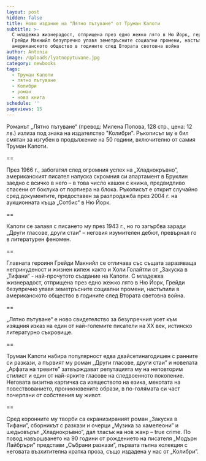 ```yaml
---
layout: post
hidden: false
title: Ново издание на "Лятно пътуване" от Труман Капоти
subtitle: >-
  С младежка жизнерадост, отприщена през едно жежко лято в Ню Йорк, героинята
  Грейди Макнийл безупречно улавя земетръсните социални промени, настъпили в
  американското общество в годините след Втората световна война
author: Antonia
image: /Uploads/lyatnopytuvane.jpg
category: newbooks
tags:
  - Труман Капоти
  - лятно пътуване
  - Колибри
  - роман
  - нова книга
schedule: ''
pageviews: 15
---
```

Романът „Лятно пътуване“ (превод: Милена Попова, 128 стр., цена: 12 лв.) излиза под знака на издателство "Колибри". Ръкописът му е бил смятан за изгубен в продължение на 50 години, включително от самия Труман Капоти. 

\==

През 1966 г., забогатял след огромния успех на „Хладнокръвно“, американският писател напуска скромния си апартамент в Бруклин заедно с всичко в него – в това число кашон с книжа, предвидливо спасени от боклука от портиера на блока. Ръкописът е открит случайно сред документите, предоставен за разпродажба през 2004 г. на аукционната къща „Сотбис“ в Ню Йорк. 

\==

Капоти се залавя с писането му през 1943 г., но го загърбва заради „Други гласове, други стаи“ – неговия изумителен дебют, превърнал го в литературен феномен.

\==

Главната героиня Грейди Макнийл се отличава със същата заразяваща непринуденост и жизнен кипеж както и Холи Голайтли от „Закуска в „Тифани“ - най-прочутото създание на Капоти. С младежка жизнерадост, отприщена през едно жежко лято в Ню Йорк, Грейди безупречно улавя земетръсните социални промени, настъпили в американското общество в годините след Втората световна война. 

\==

„Лятно пътуване“ е ново свидетелство за безупречния усет към изящния изказ на един от най-големите писатели на XX век, истинско литературно съкровище. 

\==

Труман Капоти набира популярност едва двайсетинагодишен с ранните си разкази, а първият му роман „Други гласове, други стаи” и новелата „Арфата на тревите” затвърждават репутацията му на неповторим стилист и един от най-ярките гласове на следвоенното поколение. Неговата визитна картичка са изяществото на езика, мекотата на повествованието, проникновените образи, в по-голямата си част почерпани от собствения му живот.

\==

Сред коронните му творби са екранизираният роман „Закуска в Тифани”, сборникът с разкази и очерци „Музика за хамелеони” и шедьовърът „Хладнокръвно”, дал тласък на нов жанр –  true crime. По повод навършването на 90 години от рождението на писателя „Модърн Лайбръри” представи „Събрани разкази”, първата пълна колекция с неговата възхитителна кратка проза, също издадена у нас от „Колибри”.
